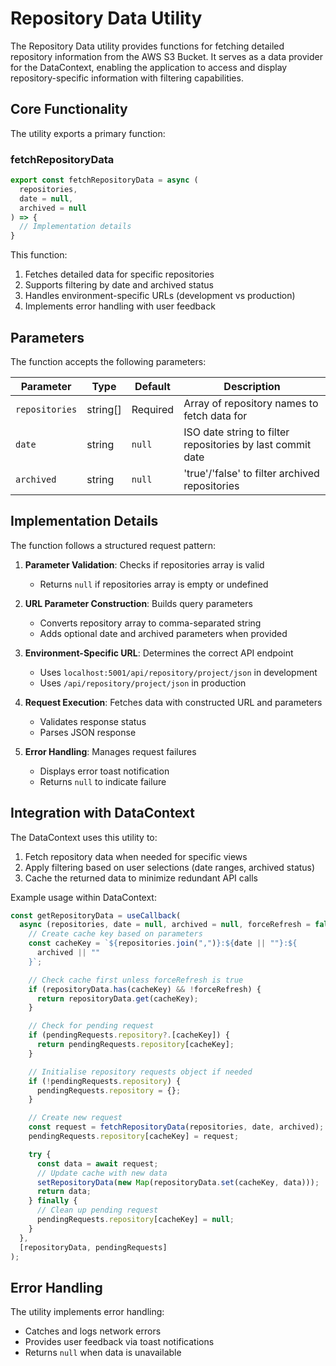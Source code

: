 # Repository Data Utility

The Repository Data utility provides functions for fetching detailed repository information from the AWS S3 Bucket. It serves as a data provider for the DataContext, enabling the application to access and display repository-specific information with filtering capabilities.

## Core Functionality

The utility exports a primary function:

### fetchRepositoryData

```javascript
export const fetchRepositoryData = async (
  repositories,
  date = null,
  archived = null
) => {
  // Implementation details
}
```

This function:

1. Fetches detailed data for specific repositories
1. Supports filtering by date and archived status
1. Handles environment-specific URLs (development vs production)
1. Implements error handling with user feedback

## Parameters

The function accepts the following parameters:

| Parameter      | Type       | Default  | Description                                                |
| -------------- | ---------- | -------- | ---------------------------------------------------------- |
| `repositories` | string\[\] | Required | Array of repository names to fetch data for                |
| `date`         | string     | `null`   | ISO date string to filter repositories by last commit date |
| `archived`     | string     | `null`   | 'true'/'false' to filter archived repositories             |

## Implementation Details

The function follows a structured request pattern:

1. **Parameter Validation**: Checks if repositories array is valid

   - Returns `null` if repositories array is empty or undefined

1. **URL Parameter Construction**: Builds query parameters

   - Converts repository array to comma-separated string
   - Adds optional date and archived parameters when provided

1. **Environment-Specific URL**: Determines the correct API endpoint

   - Uses `localhost:5001/api/repository/project/json` in development
   - Uses `/api/repository/project/json` in production

1. **Request Execution**: Fetches data with constructed URL and parameters

   - Validates response status
   - Parses JSON response

1. **Error Handling**: Manages request failures

   - Displays error toast notification
   - Returns `null` to indicate failure

## Integration with DataContext

The DataContext uses this utility to:

1. Fetch repository data when needed for specific views
1. Apply filtering based on user selections (date ranges, archived status)
1. Cache the returned data to minimize redundant API calls

Example usage within DataContext:

```javascript
const getRepositoryData = useCallback(
  async (repositories, date = null, archived = null, forceRefresh = false) => {
    // Create cache key based on parameters
    const cacheKey = `${repositories.join(",")}:${date || ""}:${
      archived || ""
    }`;

    // Check cache first unless forceRefresh is true
    if (repositoryData.has(cacheKey) && !forceRefresh) {
      return repositoryData.get(cacheKey);
    }

    // Check for pending request
    if (pendingRequests.repository?.[cacheKey]) {
      return pendingRequests.repository[cacheKey];
    }

    // Initialise repository requests object if needed
    if (!pendingRequests.repository) {
      pendingRequests.repository = {};
    }

    // Create new request
    const request = fetchRepositoryData(repositories, date, archived);
    pendingRequests.repository[cacheKey] = request;

    try {
      const data = await request;
      // Update cache with new data
      setRepositoryData(new Map(repositoryData.set(cacheKey, data)));
      return data;
    } finally {
      // Clean up pending request
      pendingRequests.repository[cacheKey] = null;
    }
  },
  [repositoryData, pendingRequests]
);
```

## Error Handling

The utility implements error handling:

- Catches and logs network errors
- Provides user feedback via toast notifications
- Returns `null` when data is unavailable
